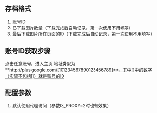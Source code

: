 ## 存档格式
1. 账号ID
2. 已下载图片数量（下载完成后自动记录，第一次使用不用填写）
3. 最后下载图片所在页面的ID（下载完成后自动记录，第一次使用不用填写）

## 账号ID获取步骤
点击任意账号，进入主页
地址类似为**http://plus.google.com/[101234567890123456789]**，其中[]中的数字（实际不包括[]）就是账号的ID

## 配置参数
1. 默认使用代理访问（参数IS_PROXY=2时也有效果）
